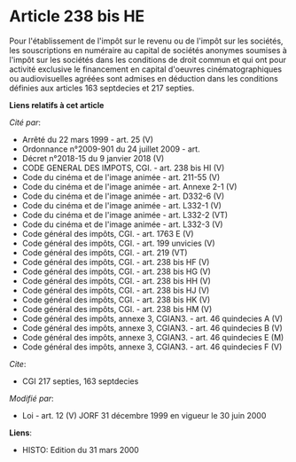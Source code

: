 # Article 238 bis HE

Pour l'établissement de l'impôt sur le revenu ou de l'impôt sur les sociétés, les souscriptions en numéraire au capital de
sociétés anonymes soumises à l'impôt sur les sociétés dans les conditions de droit commun et qui ont pour activité exclusive
le financement en capital d'oeuvres cinématographiques ou audiovisuelles agréées sont admises en déduction dans les
conditions définies aux articles 163 septdecies et 217 septies.

**Liens relatifs à cet article**

_Cité par_:

  - Arrêté du 22 mars 1999 - art. 25 (V)
  - Ordonnance n°2009-901 du 24 juillet 2009 - art.
  - Décret n°2018-15 du 9 janvier 2018 (V)
  - CODE GENERAL DES IMPOTS, CGI. - art. 238 bis HI (V)
  - Code du cinéma et de l'image animée - art. 211-55 (V)
  - Code du cinéma et de l'image animée - art. Annexe 2-1 (V)
  - Code du cinéma et de l'image animée - art. D332-6 (V)
  - Code du cinéma et de l'image animée - art. L332-1 (V)
  - Code du cinéma et de l'image animée - art. L332-2 (VT)
  - Code du cinéma et de l'image animée - art. L332-3 (V)
  - Code général des impôts, CGI. - art. 1763 E (V)
  - Code général des impôts, CGI. - art. 199 unvicies (V)
  - Code général des impôts, CGI. - art. 219 (VT)
  - Code général des impôts, CGI. - art. 238 bis HF (V)
  - Code général des impôts, CGI. - art. 238 bis HG (V)
  - Code général des impôts, CGI. - art. 238 bis HH (V)
  - Code général des impôts, CGI. - art. 238 bis HJ (V)
  - Code général des impôts, CGI. - art. 238 bis HK (V)
  - Code général des impôts, CGI. - art. 238 bis HM (V)
  - Code général des impôts, annexe 3, CGIAN3. - art. 46 quindecies A (V)
  - Code général des impôts, annexe 3, CGIAN3. - art. 46 quindecies B (V)
  - Code général des impôts, annexe 3, CGIAN3. - art. 46 quindecies E (M)
  - Code général des impôts, annexe 3, CGIAN3. - art. 46 quindecies F (V)

_Cite_:

  - CGI 217 septies, 163 septdecies

_Modifié par_:

  - Loi - art. 12 (V) JORF 31 décembre 1999 en vigueur le 30 juin 2000

**Liens**:

  - HISTO: Edition du 31 mars 2000
